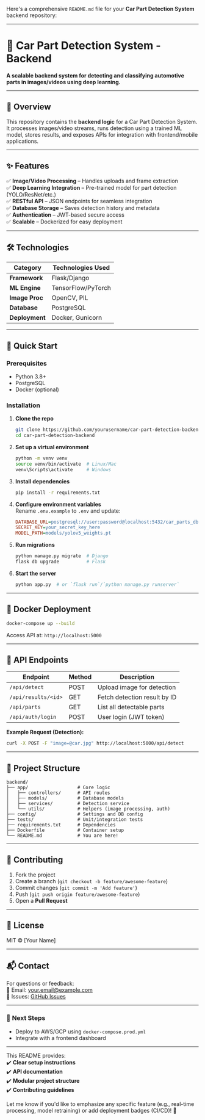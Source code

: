 Here's a comprehensive `README.md` file for your **Car Part Detection System** backend repository:

---

# 🚗 Car Part Detection System - Backend  

**A scalable backend system for detecting and classifying automotive parts in images/videos using deep learning.**  

---

## 📌 Overview  
This repository contains the **backend logic** for a Car Part Detection System. It processes images/video streams, runs detection using a trained ML model, stores results, and exposes APIs for integration with frontend/mobile applications.  

---

## ✨ Features  
✅ **Image/Video Processing** – Handles uploads and frame extraction  
✅ **Deep Learning Integration** – Pre-trained model for part detection (YOLO/ResNet/etc.)  
✅ **RESTful API** – JSON endpoints for seamless integration  
✅ **Database Storage** – Saves detection history and metadata  
✅ **Authentication** – JWT-based secure access  
✅ **Scalable** – Dockerized for easy deployment  

---

## 🛠 Technologies  
| Category       | Technologies Used |  
|----------------|-------------------|  
| **Framework**  | Flask/Django      |  
| **ML Engine**  | TensorFlow/PyTorch|  
| **Image Proc** | OpenCV, PIL       |  
| **Database**   | PostgreSQL        |  
| **Deployment** | Docker, Gunicorn  |  

---

## 🚀 Quick Start  

### Prerequisites  
- Python 3.8+  
- PostgreSQL  
- Docker (optional)  

### Installation  
1. **Clone the repo**  
   ```bash
   git clone https://github.com/yourusername/car-part-detection-backend.git
   cd car-part-detection-backend
   ```

2. **Set up a virtual environment**  
   ```bash
   python -m venv venv
   source venv/bin/activate  # Linux/Mac
   venv\Scripts\activate     # Windows
   ```

3. **Install dependencies**  
   ```bash
   pip install -r requirements.txt
   ```

4. **Configure environment variables**  
   Rename `.env.example` to `.env` and update:  
   ```ini
   DATABASE_URL=postgresql://user:password@localhost:5432/car_parts_db
   SECRET_KEY=your_secret_key_here
   MODEL_PATH=models/yolov5_weights.pt
   ```

5. **Run migrations**  
   ```bash
   python manage.py migrate  # Django
   flask db upgrade          # Flask
   ```

6. **Start the server**  
   ```bash
   python app.py  # or `flask run`/`python manage.py runserver`
   ```

---

## 🐳 Docker Deployment  
```bash
docker-compose up --build
```
Access API at: `http://localhost:5000`  

---

## 📡 API Endpoints  
| Endpoint                | Method | Description                     |  
|-------------------------|--------|---------------------------------|  
| `/api/detect`           | POST   | Upload image for detection      |  
| `/api/results/<id>`     | GET    | Fetch detection result by ID    |  
| `/api/parts`            | GET    | List all detectable parts       |  
| `/api/auth/login`       | POST   | User login (JWT token)          |  

**Example Request (Detection):**  
```bash
curl -X POST -F "image=@car.jpg" http://localhost:5000/api/detect
```

---

## 📂 Project Structure  
```plaintext
backend/
├── app/                  # Core logic
│   ├── controllers/      # API routes
│   ├── models/           # Database models
│   ├── services/         # Detection service
│   └── utils/            # Helpers (image processing, auth)
├── config/               # Settings and DB config
├── tests/                # Unit/integration tests
├── requirements.txt      # Dependencies
├── Dockerfile            # Container setup
└── README.md             # You are here! 
```

---

## 🤝 Contributing  
1. Fork the project  
2. Create a branch (`git checkout -b feature/awesome-feature`)  
3. Commit changes (`git commit -m 'Add feature'`)  
4. Push (`git push origin feature/awesome-feature`)  
5. Open a **Pull Request**  

---

## 📜 License  
MIT © [Your Name]  

---

## 📬 Contact  
For questions or feedback:  
📧 Email: your.email@example.com  
🐛 Issues: [GitHub Issues](https://github.com/yourusername/car-part-detection-backend/issues)  

---

### 🎯 **Next Steps**  
- Deploy to AWS/GCP using `docker-compose.prod.yml`  
- Integrate with a frontend dashboard  

--- 

This README provides:  
✔️ **Clear setup instructions**  
✔️ **API documentation**  
✔️ **Modular project structure**  
✔️ **Contributing guidelines**  

Let me know if you'd like to emphasize any specific feature (e.g., real-time processing, model retraining) or add deployment badges (CI/CD)! 🚀